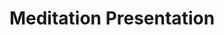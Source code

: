 ---
title: Meditation Presentation
publishDate: 2025-01-10 00:00:00
img: /assets/meditationpresentation.png
img_alt: image of meditation presentation
pdf: /assets/pdfs/meditationpresentation.pdf
description: |
  I designed a presentation for a meditation event.
tags:
  - Design
  - Branding
---